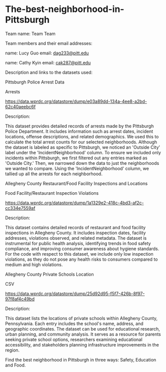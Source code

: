 # The-best-neighborhood-in-Pittsburgh
Team name: 
Team Team

Team members and their email addresses:

name: Lucy Guo 
email: dag233@pitt.edu

name: Cathy Kyin
email: cak287@pitt.edu

Description and links to the datasets used:

Pittsburgh Police Arrest Data

Arrests

https://data.wprdc.org/datastore/dump/e03a89dd-134a-4ee8-a2bd-62c40aeebc6f

Description:

This dataset provides detailed records of arrests made by the Pittsburgh Police Department. It includes information such as arrest dates, incident locations, offense descriptions, and related demographics. We used this to calculate the total arrest counts for our selected neighborhoods. Although the dataset is labeled as specific to Pittsburgh, we noticed an 'Outside City' label under the 'IncidentNeighborhood' column. To ensure we included only incidents within Pittsburgh, we first filtered out any entries marked as 'Outside City.' Then, we narrowed down the data to just the neighborhoods we wanted to compare. Using the 'IncidentNeighborhood' column, we tallied up all the arrests for each neighborhood.

Allegheny County Restaurant/Food Facility Inspections and Locations

Food Facility/Restaurant Inspection Violations

https://data.wprdc.org/datastore/dump/1a1329e2-418c-4bd3-af2c-cc334e7559af

Description:

This dataset contains detailed records of restaurant and food facility inspections in Allegheny County. It includes inspection dates, facility addresses, violations observed, and related metadata. The dataset is instrumental for public health analysis, identifying trends in food safety compliance, and improving consumer awareness about hygiene standards.
For the code with respect to this dataset, we include only low inspection violations, as they do not pose any health risks to consumers compared to medium and high violations.

Allegheny County Private Schools Location

CSV

https://data.wprdc.org/datastore/dump/25d92d95-f5f7-426b-8f97-97f8af4c49bd

Description:

This dataset lists the locations of private schools within Allegheny County, Pennsylvania. Each entry includes the school's name, address, and geographic coordinates. The dataset can be used for educational research, urban planning, and community analysis. It serves as a resource for parents seeking private school options, researchers examining educational accessibility, and stakeholders planning infrastructure improvements in the region.

Find the best neighborhood in Pittsburgh in three ways: Safety, Education and Food.

